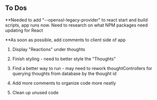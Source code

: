 ## To Dos

\*\*Needed to add "--openssl-legacy-provider" to react start and build scripts, app runs now. Need to research on what NPM packages need updating for React

\*\*As soon as possible, add comments to client side of app

1. Display "Reactions" under thoughts

2. Finish styling - need to better style the "Thoughts"

3. Find a better way to run - may need to rework thoughtControllers for querying thoughts from database by the thought id

4. Add more comments to organize code more neatly

5. Clean up unused code
